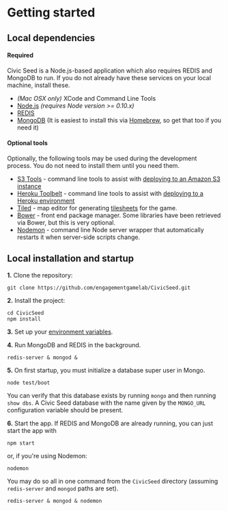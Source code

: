 # Getting started

## Local dependencies

#### Required

Civic Seed is a Node.js-based application which also requires REDIS and MongoDB to run. If you do not already have these services on your local machine, install these.

  * _(Mac OSX only)_ XCode and Command Line Tools
  * [Node.js](http://nodejs.org/) _(requires Node version >= 0.10.x)_
  * [REDIS](http://redis.io/)
  * [MongoDB](http://www.mongodb.org/) (It is easiest to install this via [Homebrew](http://brew.sh/), so get that too if you need it)

#### Optional tools

Optionally, the following tools may be used during the development process. You do not need to install them until you need them.
  * [S3 Tools](http://s3tools.org/s3cmd) - command line tools to assist with [deploying to an Amazon S3 instance](https://github.com/engagementgamelab/CivicSeed/blob/master/doc/amazon-s3-production-environment.md)
  * [Heroku Toolbelt](https://toolbelt.heroku.com/) - command line tools to assist with [deploying to a Heroku environment](https://github.com/engagementgamelab/CivicSeed/blob/master/doc/heroku-environment.md)
  * [Tiled](http://www.mapeditor.org/) - map editor for generating [tilesheets](https://github.com/engagementgamelab/CivicSeed/blob/master/doc/tilesheets.md) for the game.
  * [Bower](http://bower.io/) - front end package manager. Some libraries have been retrieved via Bower, but this is very optional.
  * [Nodemon](http://nodemon.io/) - command line Node server wrapper that automatically restarts it when server-side scripts change.


## Local installation and startup

**1.** Clone the repository:

```
git clone https://github.com/engagementgamelab/CivicSeed.git
```

**2.** Install the project:

```
cd CivicSeed
npm install
```

**3.** Set up your [environment variables](configuration.md).

**4.** Run MongoDB and REDIS in the background.

```
redis-server & mongod &
```

**5.** On first startup, you must initialize a database super user in Mongo.

```
node test/boot
```

You can verify that this database exists by running `mongo` and then running `show dbs`. A Civic Seed database with the name given by the `MONGO_URL` configuration variable should be present.

**6.** Start the app. If REDIS and MongoDB are already running, you can just start the app with

```
npm start
```
or, if you're using Nodemon:

```
nodemon
```

You may do so all in one command from the `CivicSeed` directory (assuming `redis-server` and `mongod` paths are set).

```
redis-server & mongod & nodemon
```
